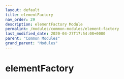 ```yaml
---
layout: default
title: elementFactory 
nav_order: 29
description: elementFactory Module
permalink: /modules/common-modules/element-factory
last_modified_date: 2020-04-27T17:54:08+0000
parent: "Common Modules"
grand_parent: "Modules"
---
```


# elementFactory